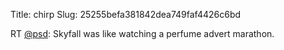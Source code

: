 Title: chirp
Slug: 25255befa381842dea749faf4426c6bd

RT <a href="http://twitter.com/psd">@psd</a>: Skyfall was like watching a perfume advert marathon.
